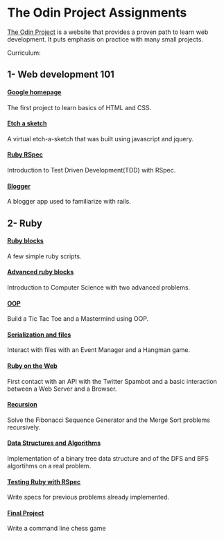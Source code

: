 # The Odin Project Assignments

[The Odin Project](http://www.theodinproject.com/home) is a website that provides a proven path to learn web development. It puts emphasis on practice with many small projects.


Curriculum:

## 1- Web development 101

#### [Google homepage](https://github.com/florianmainguy/theodinproject/tree/master/web-development-101/google-homepage)
The first project to learn basics of HTML and CSS.

#### [Etch a sketch](https://github.com/florianmainguy/theodinproject/tree/master/web-development-101/etch-a-sketch)
A virtual etch-a-sketch that was built using javascript and jquery.

#### [Ruby RSpec](https://github.com/florianmainguy/theodinproject/tree/master/web-development-101/test-first-ruby)
Introduction to Test Driven Development(TDD) with RSpec.

#### [Blogger](https://github.com/florianmainguy/theodinproject/tree/master/web-development-101/blogger-rails)
A blogger app used to familiarize with rails.

## 2- Ruby

#### [Ruby blocks](https://github.com/florianmainguy/theodinproject/blob/master/ruby/building-blocks)
A few simple ruby scripts.

#### [Advanced ruby blocks](https://github.com/florianmainguy/theodinproject/blob/master/ruby/advanced-building-blocks)
Introduction to Computer Science with two advanced problems.

#### [OOP](https://github.com/florianmainguy/theodinproject/tree/master/ruby/OOP)
Build a Tic Tac Toe and a Mastermind using OOP.

#### [Serialization and files](https://github.com/florianmainguy/theodinproject/tree/master/ruby/serialization-and-working-with-files)
Interact with files with an Event Manager and a Hangman game.

#### [Ruby on the Web](https://github.com/florianmainguy/theodinproject/tree/master/ruby/ruby-on-the-web)
First contact with an API with the Twitter Spambot and a basic interaction between a Web Server and a Browser.

#### [Recursion](https://github.com/florianmainguy/theodinproject/tree/master/ruby/recursion)
Solve the Fibonacci Sequence Generator and the Merge Sort problems recursively.

#### [Data Structures and Algorithms](https://github.com/florianmainguy/theodinproject/tree/master/ruby/basic-data-structures-and-algorithms)
Implementation of a binary tree data structure and of the DFS and BFS algortihms on a real problem.

#### [Testing Ruby with RSpec](https://github.com/florianmainguy/theodinproject/tree/master/ruby/basic-data-structures-and-algorithms)
Write specs for previous problems already implemented.

#### [Final Project](https://github.com/florianmainguy/theodinproject/tree/master/ruby/chess)
Write a command line chess game

